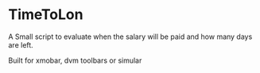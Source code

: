 # TimeToLon

A Small script to evaluate when the salary will be paid and how many days are left.

Built for xmobar, dvm toolbars or simular

